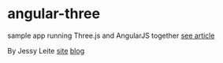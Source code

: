 angular-three
=============

sample app running Three.js and AngularJS together
[see article](http://jessyleite.fr/blog/three-js-dans-une-application-angularjs/)

By Jessy Leite
[site](http://jessyleite.fr)
[blog](http://jessyleite.fr/blog)
